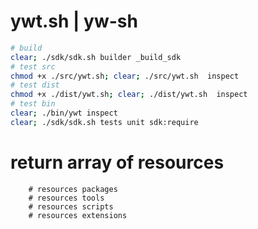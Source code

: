 # ywt.sh | yw-sh


```bash
# build
clear; ./sdk/sdk.sh builder _build_sdk
# test src
chmod +x ./src/ywt.sh; clear; ./src/ywt.sh  inspect
# test dist
chmod +x ./dist/ywt.sh; clear; ./dist/ywt.sh  inspect
# test bin
clear; ./bin/ywt inspect
clear; ./sdk/sdk.sh tests unit sdk:require
```


# return array of resources
        # resources packages
        # resources tools
        # resources scripts
        # resources extensions
